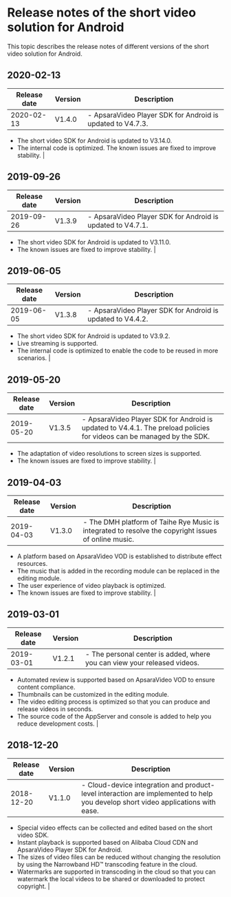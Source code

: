 # Release notes of the short video solution for Android

This topic describes the release notes of different versions of the short video solution for Android.

## 2020-02-13

|**Release date**|**Version**|**Description**|
|----------------|-----------|---------------|
|2020-02-13|V1.4.0|-   ApsaraVideo Player SDK for Android is updated to V4.7.3.
-   The short video SDK for Android is updated to V3.14.0.
-   The internal code is optimized. The known issues are fixed to improve stability. |

## 2019-09-26

|**Release date**|**Version**|**Description**|
|----------------|-----------|---------------|
|2019-09-26|V1.3.9|-   ApsaraVideo Player SDK for Android is updated to V4.7.1.
-   The short video SDK for Android is updated to V3.11.0.
-   The known issues are fixed to improve stability. |

## 2019-06-05

|**Release date**|**Version**|**Description**|
|----------------|-----------|---------------|
|2019-06-05|V1.3.8|-   ApsaraVideo Player SDK for Android is updated to V4.4.2.
-   The short video SDK for Android is updated to V3.9.2.
-   Live streaming is supported.
-   The internal code is optimized to enable the code to be reused in more scenarios. |

## 2019-05-20

|**Release date**|**Version**|**Description**|
|----------------|-----------|---------------|
|2019-05-20|V1.3.5|-   ApsaraVideo Player SDK for Android is updated to V4.4.1. The preload policies for videos can be managed by the SDK.
-   The adaptation of video resolutions to screen sizes is supported.
-   The known issues are fixed to improve stability. |

## 2019-04-03

|**Release date**|**Version**|**Description**|
|----------------|-----------|---------------|
|2019-04-03|V1.3.0|-   The DMH platform of Taihe Rye Music is integrated to resolve the copyright issues of online music.
-   A platform based on ApsaraVideo VOD is established to distribute effect resources.
-   The music that is added in the recording module can be replaced in the editing module.
-   The user experience of video playback is optimized.
-   The known issues are fixed to improve stability. |

## 2019-03-01

|**Release date**|**Version**|**Description**|
|----------------|-----------|---------------|
|2019-03-01|V1.2.1|-   The personal center is added, where you can view your released videos.
-   Automated review is supported based on ApsaraVideo VOD to ensure content compliance.
-   Thumbnails can be customized in the editing module.
-   The video editing process is optimized so that you can produce and release videos in seconds.
-   The source code of the AppServer and console is added to help you reduce development costs. |

## 2018-12-20

|**Release date**|**Version**|**Description**|
|----------------|-----------|---------------|
|2018-12-20|V1.1.0|-   Cloud-device integration and product-level interaction are implemented to help you develop short video applications with ease.
-   Special video effects can be collected and edited based on the short video SDK.
-   Instant playback is supported based on Alibaba Cloud CDN and ApsaraVideo Player SDK for Android.
-   The sizes of video files can be reduced without changing the resolution by using the Narrowband HD™ transcoding feature in the cloud.
-   Watermarks are supported in transcoding in the cloud so that you can watermark the local videos to be shared or downloaded to protect copyright. |

